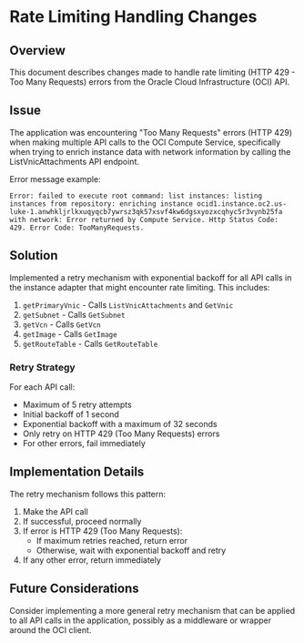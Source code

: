 # Rate Limiting Handling Changes

## Overview

This document describes changes made to handle rate limiting (HTTP 429 - Too Many Requests) errors from the Oracle Cloud Infrastructure (OCI) API.

## Issue

The application was encountering "Too Many Requests" errors (HTTP 429) when making multiple API calls to the OCI Compute Service, specifically when trying to enrich instance data with network information by calling the ListVnicAttachments API endpoint.

Error message example:
```
Error: failed to execute root command: list instances: listing instances from repository: enriching instance ocid1.instance.oc2.us-luke-1.anwhkljrlkxuqyqcb7ywrsz3qk57xsvf4kw6dgsxyozxcqhyc5r3vynb25fa with network: Error returned by Compute Service. Http Status Code: 429. Error Code: TooManyRequests.
```

## Solution

Implemented a retry mechanism with exponential backoff for all API calls in the instance adapter that might encounter rate limiting. This includes:

1. `getPrimaryVnic` - Calls `ListVnicAttachments` and `GetVnic`
2. `getSubnet` - Calls `GetSubnet`
3. `getVcn` - Calls `GetVcn`
4. `getImage` - Calls `GetImage`
5. `getRouteTable` - Calls `GetRouteTable`

### Retry Strategy

For each API call:
- Maximum of 5 retry attempts
- Initial backoff of 1 second
- Exponential backoff with a maximum of 32 seconds
- Only retry on HTTP 429 (Too Many Requests) errors
- For other errors, fail immediately

## Implementation Details

The retry mechanism follows this pattern:
1. Make the API call
2. If successful, proceed normally
3. If error is HTTP 429 (Too Many Requests):
   - If maximum retries reached, return error
   - Otherwise, wait with exponential backoff and retry
4. If any other error, return immediately

## Future Considerations

Consider implementing a more general retry mechanism that can be applied to all API calls in the application, possibly as a middleware or wrapper around the OCI client.